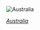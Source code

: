 
![Australia](https://www.gstatic.com/prettyearth/assets/full/2411.jpg)

*[Australia](https://www.google.com/maps/@-29.47534,138.198261,15z/data=!3m1!1e3)*
